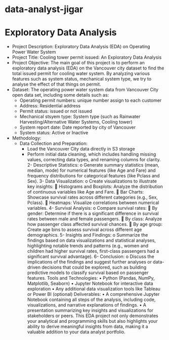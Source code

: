 # data-analyst-jigar
# Exploratory Data Analysis
- Project Description: Exploratory Data Analysis (EDA) on Operating Power Water System
- Project Title: Cooling tower permit issued: An Exploratory Data Analysis
- Project Objective: The main goal of this project is to perform an exploratory data analysis (EDA) on the Vancouver city dataset to find the total issued permit for cooling water system. By analyzing various features such as system status, mechanical system type, we try to analyse the effect of that things on permit.
- Dataset: The operating power water system data from Vancouver City open data set, including some details such as:
    *	Operating permit numbers: unique number assign to each customer 
    *	Address: Residential address
    * Permit status: issued or not issued
    * Mechanical stsyem type: System type (such as Rainwater Harvesting/Alternative Water Systems, Cooling tower)
    * System report date: Date reported by city of Vancouver
    * System status: Active or Inactive
- Methodology:
   - Data Collection and Preparation:
        - Load the Vancouver City data directly in S3 storage
        - Perform initial data cleaning, which includes handling missing values, correcting data types, and renaming columns for clarity.
2-	Descriptive Statistics:
o	Generate summary statistics (mean, median, mode) for numerical features (like Age and Fare) and frequency distributions for categorical features (like Pclass and Sex).
3-	Data Visualization:
o	Create visualizations to illustrate key insights:
	Histograms and Boxplots: Analyze the distribution of continuous variables like Age and Fare.
	Bar Charts: Showcase survival rates across different categories (e.g., Sex, Pclass).
	Heatmaps: Visualize correlations between numerical variables.
4-	Survival Analysis:
o	Compare survival rates:
	By gender: Determine if there is a significant difference in survival rates between male and female passengers.
	By class: Analyze how passenger class affected survival chances.
	By age group: Create age bins to assess survival across different age demographics.
5-	Insights and Findings:
o	Summarize the findings based on data visualizations and statistical analyses, highlighting notable trends and patterns (e.g., women and children had higher survival rates, first-class passengers had a significant survival advantage).
6-	Conclusion:
o	Discuss the implications of the findings and suggest further analyses or data-driven decisions that could be explored, such as building predictive models to classify survival based on passenger features.
Tools and Technologies:
•	Python (Pandas, NumPy, Matplotlib, Seaborn)
•	Jupyter Notebook for interactive data exploration
•	Any additional data visualization tools like Tableau or Power BI (optional)
Deliverables:
•	A comprehensive Jupyter Notebook containing all steps of the analysis, including code, visualizations, and narrative explanations of findings.
•	A presentation summarizing key insights and visualizations for stakeholders or peers.
This EDA project not only demonstrates your analytical and programming skills but also highlights your ability to derive meaningful insights from data, making it a valuable addition to your data analyst portfolio.
